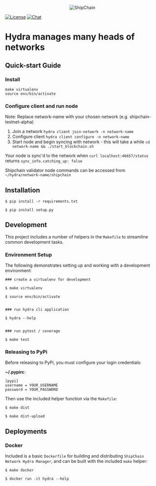 <p align="center">
  <img src="https://shipchain.io/img/logo.png" alt="ShipChain"/>
</p>


[![License](http://img.shields.io/:license-apache-blue.svg)](http://www.apache.org/licenses/LICENSE-2.0.html)
[![Chat](https://img.shields.io/badge/gitter-ShipChain/lobby-green.svg)](https://gitter.im/ShipChain/Lobby)

# Hydra manages many heads of networks

## Quick-start Guide

### Install
``` 
make virtualenv
source env/bin/activate
```
### Configure client and run node

Note: Replace network-name with your chosen network (e.g. shipchain-testnet-alpha)
1. Join a network
`hydra client join-network -n network-name`
2. Configure client
`hydra client configure -n network-name`
3. Start node and begin syncing with network - this will take a while
`cd network-name && ./start_blockchain.sh`

Your node is sync'd to the network when `curl localhost:46657/status` returns `sync_info.catching_up: false`

Shipchain validator node commands can be accessed from `~/hydra/network-name/shipchain`

## Installation

```
$ pip install -r requirements.txt

$ pip install setup.py
```

## Development

This project includes a number of helpers in the `Makefile` to streamline common development tasks.

### Environment Setup

The following demonstrates setting up and working with a development environment:

```
### create a virtualenv for development

$ make virtualenv

$ source env/bin/activate


### run hydra cli application

$ hydra --help


### run pytest / coverage

$ make test
```


### Releasing to PyPi

Before releasing to PyPi, you must configure your login credentials:

**~/.pypirc**:

```
[pypi]
username = YOUR_USERNAME
password = YOUR_PASSWORD
```

Then use the included helper function via the `Makefile`:

```
$ make dist

$ make dist-upload
```

## Deployments

### Docker

Included is a basic `Dockerfile` for building and distributing `ShipChain Network Hydra Manager`,
and can be built with the included `make` helper:

```
$ make docker

$ docker run -it hydra --help
```